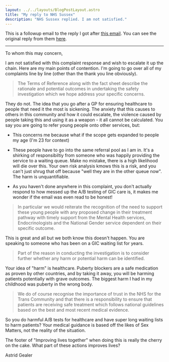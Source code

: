 ```yaml
---
layout: ../../layouts/BlogPostLayout.astro
title: "My reply to NHS Sussex"
description: "NHS Sussex replied. I am not satisfied."
---
```


This is a followup email to the reply I got after [this email](https://astrid.place/blog/nhs-sussex). You can see the original reply from them [here](https://bsky.app/profile/did:plc:ij5756nvubeeqo2kn6eeezdx/post/3lz25gygugk23).

<hr />

To whom this may concern,

I am not satisfied with this complaint response and wish to escalate it up the chain. Here are my main points of contention. I'm going to go over all of my complaints line by line (other than the thank you line obviously).

> The Terms of Reference along with the fact sheet describe the rationale and potential outcomes in undertaking the safety investigation which we hope address your specific concerns.

They do not. The idea that you go after a GP for ensuring healthcare to people that need it the most is sickening. The anxiety that this causes to others in this community and how it could escalate, the violence caused by people taking this and using it as a weapon - it all cannot be calculated. You say you are going to refer young people onto other services, but:

- This concerns me because what if the scope gets expanded to people my age (I'm 23 for context)

- These people have to go into the same referral pool as I am in. It's a shirking of responsibiltiy from someone who was happily providing the service to a waiting queue. Make no mistake, there is a high likelihood will die over this. Your own risk analysis kmows this is a risk, and you can't just shrug that off because "well they are in the other queue now". The harm is unquantifiable.

- As you haven't done anywhere in this complaint, you don't actually respond to how messed up the A/B testing of GIC care is, it makes me wonder if the email was even read to be honest!

> In particular we would reiterate the recognition of the need to support these young people with any proposed change in their treatment pathway with timely support from the Mental Health services, Endocrinologists and the National Gender service dependent on their specific outcome. 

This is great and all but we both know this doesn't happen. You are speaking to someone who has been on a GIC waiting list for years.

> Part of the reason in conducting the investigation is to consider further whether any harm or potential harm can be identified. 

Your idea of "harm" is healthcare. Puberty blockers are a safe medication as proven by other countries, and by taking it away, you will be harming patients potentially with grave outcomes. The biggest harm I had in my childhood was puberty in the wrong body.

> We do of course recognise the importance of trust in the NHS for the Trans Community and that there is a responsibility to ensure that patients are receiving safe treatment which follows national guidelines based on the best and most recent medical evidence.

So you do harmful A/B tests for healthcare and have super long waiting lists to harm patients? Your medical guidance is based off the likes of Sex Matters, not the reality of the situation.

The footer of "Improving lives together" when doing this is really the cherry on the cake. What part of these actions improves lives?

Astrid Gealer
